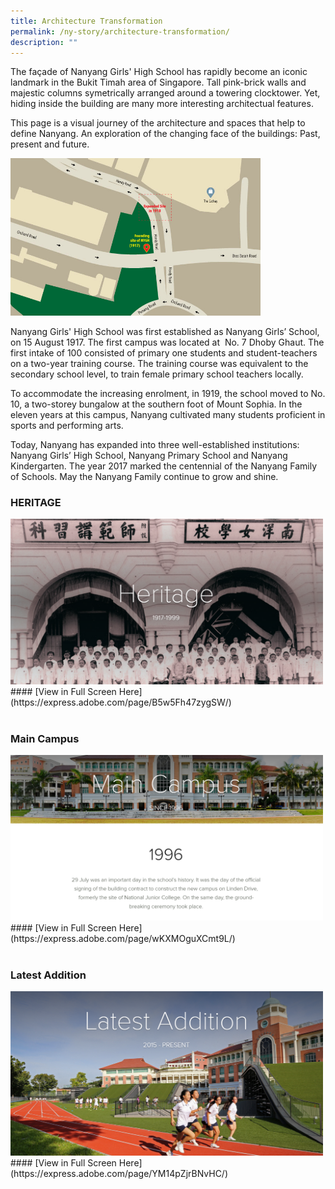 ```yaml
---
title: Architecture Transformation
permalink: /ny-story/architecture-transformation/
description: ""
---
```

The façade of Nanyang Girls' High School has rapidly become an iconic landmark in the Bukit Timah area of Singapore. Tall pink-brick walls and majestic columns symetrically arranged around a towering clocktower. Yet, hiding inside the building are many more interesting architectual features.

This page is a visual journey of the architecture and spaces that help to define Nanyang. An exploration of the changing face of the buildings: Past, present and future.

<img style="width:400px" src="/images/nyghheritagemap.jpg">
<br>


Nanyang Girls' High School was first established as Nanyang Girls’ School, on 15 August 1917. The first campus was located at &nbsp;No. 7 Dhoby Ghaut. The first intake of 100 consisted of primary one students and student-teachers on a two-year training course. The training course was equivalent to the secondary school level, to train female primary school teachers locally.

To accommodate the increasing enrolment, in 1919, the school moved to No. 10, a two-storey bungalow at the southern foot of Mount Sophia. In the eleven years at this campus, Nanyang cultivated many students proficient in sports and performing arts.

Today, Nanyang has expanded into three well-established institutions: Nanyang Girls’ High School, Nanyang Primary School and Nanyang Kindergarten. The year 2017 marked the centennial of the Nanyang Family of Schools. May the Nanyang Family continue to grow and shine.&nbsp;

###   HERITAGE
<img style="width:500px" src="/images/heritagemap.png">
#### [View in Full Screen Here](https://express.adobe.com/page/B5w5Fh47zygSW/)
<br>
<br>

### Main Campus
<img style="width:500px" src="/images/maincampus.png">
#### [View in Full Screen Here](https://express.adobe.com/page/wKXMOguXCmt9L/)
<br>	
<br>

### Latest Addition
<img style="width:500px" src="/images/latestaddition.png">
<br>
#### [View in Full Screen Here](https://express.adobe.com/page/YM14pZjrBNvHC/)